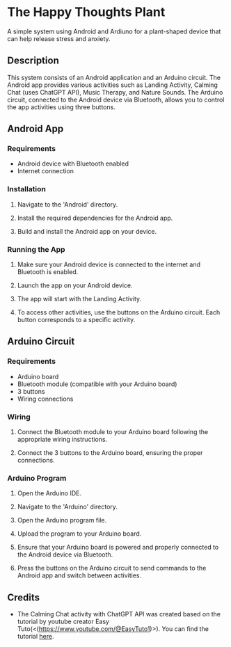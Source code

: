 # The Happy Thoughts Plant
A simple system using Android and Ardiuno for a plant-shaped device that can help release stress and anxiety.

## Description
This system consists of an Android application and an Arduino circuit. The Android app provides various activities such as Landing Activity, Calming Chat (uses ChatGPT API), Music Therapy, and Nature Sounds. The Arduino circuit, connected to the Android device via Bluetooth, allows you to control the app activities using three buttons.

## Android App

### Requirements
- Android device with Bluetooth enabled
- Internet connection

### Installation
1. Navigate to the 'Android' directory.

2. Install the required dependencies for the Android app.

3. Build and install the Android app on your device.

### Running the App
1. Make sure your Android device is connected to the internet and Bluetooth is enabled.

2. Launch the app on your Android device.

3. The app will start with the Landing Activity.

4. To access other activities, use the buttons on the Arduino circuit. Each button corresponds to a specific activity.

## Arduino Circuit

### Requirements
- Arduino board
- Bluetooth module (compatible with your Arduino board)
- 3 buttons
- Wiring connections

### Wiring
1. Connect the Bluetooth module to your Arduino board following the appropriate wiring instructions.

2. Connect the 3 buttons to the Arduino board, ensuring the proper connections.

### Arduino Program
1. Open the Arduino IDE.

2. Navigate to the 'Arduino' directory.

3. Open the Arduino program file.

4. Upload the program to your Arduino board.

5. Ensure that your Arduino board is powered and properly connected to the Android device via Bluetooth.

6. Press the buttons on the Arduino circuit to send commands to the Android app and switch between activities.


## Credits
- The Calming Chat activity with ChatGPT API was created based on the tutorial by youtube creator Easy Tuto(<(https://www.youtube.com/@EasyTuto1)>). You can find the tutorial [here](<(https://www.youtube.com/watch?v=ahhze_u5ZUs&t=1s)>).



